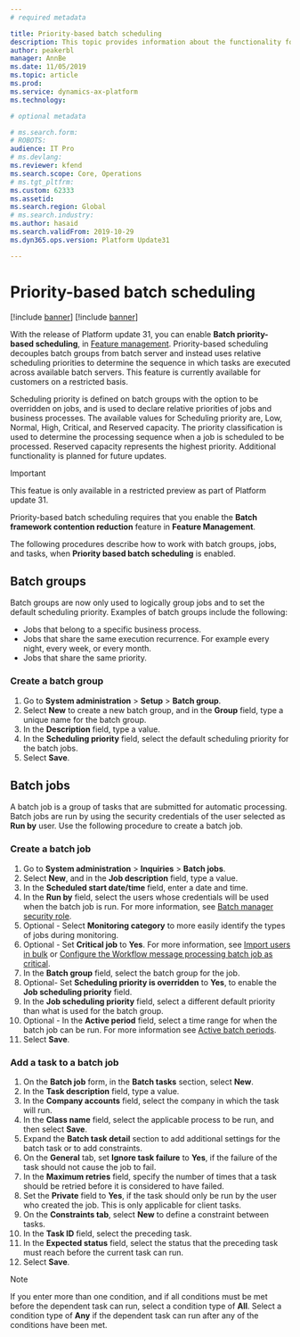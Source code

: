 ```yaml
---
# required metadata

title: Priority-based batch scheduling
description: This topic provides information about the functionality for priority-based batch scheduling.
author: peakerbl
manager: AnnBe
ms.date: 11/05/2019
ms.topic: article
ms.prod: 
ms.service: dynamics-ax-platform
ms.technology: 

# optional metadata

# ms.search.form: 
# ROBOTS: 
audience: IT Pro
# ms.devlang: 
ms.reviewer: kfend
ms.search.scope: Core, Operations
# ms.tgt_pltfrm: 
ms.custom: 62333
ms.assetid: 
ms.search.region: Global
# ms.search.industry: 
ms.author: hasaid
ms.search.validFrom: 2019-10-29
ms.dyn365.ops.version: Platform Update31

---
```


# Priority-based batch scheduling 

[!include [banner](../includes/banner.md)]
[!include [banner](../includes/preview-banner.md)]

With the release of Platform update 31, you can enable **Batch priority-based scheduling**, in [Feature management](../../fin-ops/get-started/feature-management/feature-management-overview.md). Priority-based scheduling decouples batch groups from batch server and instead uses relative scheduling priorities to determine the sequence in which tasks are executed across available batch servers. This feature is currently available for customers on a restricted basis.

Scheduling priority is defined on batch groups with the option to be overridden on jobs, and is used to declare relative priorities of jobs and business processes. The available values for Scheduling priority are, Low, Normal, High, Critical, and Reserved capacity. The priority classification is used to determine the processing sequence when a job is scheduled to be processed. Reserved capacity represents the highest priority. Additional functionality is planned for future updates.

> [!IMPORTANT]
> This featue is only available in a restricted preview as part of Platform update 31.

Priority-based batch scheduling requires that you enable the **Batch framework contention reduction** feature in **Feature Management**.

The following procedures describe how to work with batch groups, jobs, and tasks, when **Priority based batch scheduling** is enabled.

## Batch groups
Batch groups are now only used to logically group jobs and to set the default scheduling priority. Examples of batch groups include the following:

- Jobs that belong to a specific business process.
- Jobs that share the same execution recurrence. For example every night, every week, or every month.
- Jobs that share the same priority.

### Create a batch group

1. Go to **System administration** \> **Setup** \> **Batch group**.
2. Select **New** to create a new batch group, and in the **Group** field, type a unique name for the batch group.
3. In the **Description** field, type a value.
4. In the **Scheduling priority** field, select the default scheduling priority for the batch jobs.
5. Select **Save**.

## Batch jobs
A batch job is a group of tasks that are submitted for automatic processing. Batch jobs are run by using the security credentials of the user selected as **Run by** user. Use the following procedure to create a batch job.

### Create a batch job

1. Go to **System administration** \> **Inquiries** \> **Batch jobs**.
2. Select **New**, and in the **Job description** field, type a value.
3. In the **Scheduled start date/time** field, enter a date and time.
4. In the **Run by** field, select the users whose credentials will be used when the batch job is run. For more information, see [Batch manager security role](runby.md).
5. Optional - Select **Monitoring category** to more easily identify the types of jobs during monitoring.
6. Optional - Set **Critical job** to **Yes**. For more information, see [Import users in bulk](tasks/import-bulk-users.md) or [Configure the Workflow message processing batch job as critical](../../fin-ops/organization-administration/workflow-batch-job-critical.md).
7. In the **Batch group** field, select the batch group for the job.
8. Optional- Set **Scheduling priority is overridden** to **Yes**, to enable the **Job scheduling priority** field.
9. In the **Job scheduling priority** field, select a different default priority than what is used for the batch group.
10. Optional - In the **Active period** field, select a time range for when the batch job can be run. For more information see [Active batch periods](activeperiod.md).
11. Select **Save**.

### Add a task to a batch job

1. On the **Batch job** form, in the **Batch tasks** section, select **New**.
2. In the **Task description** field, type a value.
3. In the **Company accounts** field, select the company in which the task will run.
4. In the **Class name** field, select the applicable process to be run, and then select **Save**.
5. Expand the **Batch task detail** section to add additional settings for the batch task or to add constraints.
6. On the **General** tab, set **Ignore task failure** to **Yes**, if the failure of the task should not cause the job to fail.
7. In the **Maximum retries** field, specify the number of times that a task should be retried before it is considered to have failed.
8. Set the **Private** field to **Yes**, if the task should only be run by the user who created the job. This is only applicable for client tasks.
9. On the **Constraints tab**, select **New** to define a constraint between tasks.
10. In the **Task ID** field, select the preceding task.
11. In the **Expected status** field, select the status that the preceding task must reach before the current task can run.
12. Select **Save**.

> [!NOTE]
> If you enter more than one condition, and if all conditions must be met before the dependent task can run, select a condition type of **All**. Select a condition type of **Any** if the dependent task can run after any of the conditions have been met.
